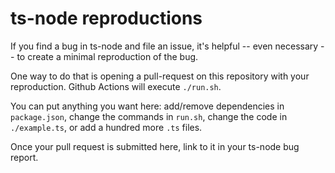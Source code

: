 # ts-node reproductions

If you find a bug in ts-node and file an issue, it's helpful -- even necessary -- to create a minimal reproduction of the bug.

One way to do that is opening a pull-request on this repository with your reproduction.  Github Actions will execute `./run.sh`.

You can put anything you want here: add/remove dependencies in `package.json`, change the commands in `run.sh`, change the code in `./example.ts`,
or add a hundred more `.ts` files.

Once your pull request is submitted here, link to it in your ts-node bug report.

